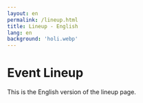 ```yaml
---
layout: en
permalink: /lineup.html
title: Lineup - English
lang: en
background: 'holi.webp'
---
```

# Event Lineup
This is the English version of the lineup page.
